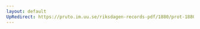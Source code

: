 ```yaml
---
layout: default
UpRedirect: https://pruto.im.uu.se/riksdagen-records-pdf/1880/prot-1880--ak--035/prot-1880--ak--035_007.pdf
---
```


